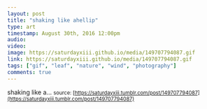 ```yaml
---
layout: post
title: "shaking like ahellip"
type: art
timestamp: August 30th, 2016 12:00pm
audio: 
video: 
image: https://saturdayxiii.github.io/media/149707794087.gif
link: https://saturdayxiii.github.io/media/149707794087.gif
tags: ["gif", "leaf", "nature", "wind", "photography"]
comments: true
---
```

shaking like a&hellip;
<small>source: [https://saturdayxiii.tumblr.com/post/149707794087](https://saturdayxiii.tumblr.com/post/149707794087)</small>